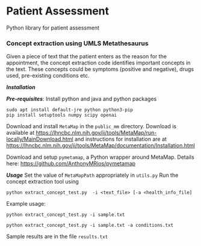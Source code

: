 # Patient Assessment
Python library for patient assessment

### Concept extraction using UMLS Metathesaurus
Given a piece of text that the patient enters as the reason for the appointment, the concept extraction code identifies important concepts in the text. These concepts could be symptoms (positive and negative), drugs used, pre-existing conditions etc.

***Installation***


***Pre-requisites***: Install python and java and python packages 
```
sudo apt install default-jre python python3-pip
pip install setuptools numpy scipy openai 
```


Download and install  `MetaMap` in the `public_mm` directory. Download is available at https://lhncbc.nlm.nih.gov/ii/tools/MetaMap/run-locally/MainDownload.html and instructions for installation are at https://lhncbc.nlm.nih.gov/ii/tools/MetaMap/documentation/Installation.html

Download and setup `pymetamap`, a Python wrapper around MetaMap. Details here: https://github.com/AnthonyMRios/pymetamap

***Usage***
Set the value of `MetaMapPath` appropriately in `utils.py`
Run the concept extraction tool using 
```
python extract_concept_test.py  -i <text_file> [-a <health_info_file] 
```

Example usage:
```
python extract_concept_test.py -i sample.txt

python extract_concept_test.py -i sample.txt -a conditions.txt 

```
Sample results are in the file `results.txt` 

